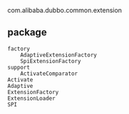 com.alibaba.dubbo.common.extension

## package
```
factory
    AdaptiveExtensionFactory
    SpiExtensionFactory
support
    ActivateComparator
Activate
Adaptive
ExtensionFactory
ExtensionLoader
SPI
```